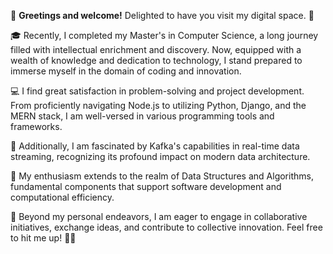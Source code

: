 👋 **Greetings and welcome!** Delighted to have you visit my digital space. 🚀

🎓 Recently, I completed my Master's in Computer Science, a long journey filled with intellectual enrichment and discovery. Now, equipped with a wealth of knowledge and dedication to technology, I stand prepared to immerse myself in the domain of coding and innovation.

💻 I find great satisfaction in problem-solving and project development. From proficiently navigating Node.js to utilizing Python, Django, and the MERN stack, I am well-versed in various programming tools and frameworks.

🚀 Additionally, I am fascinated by Kafka's capabilities in real-time data streaming, recognizing its profound impact on modern data architecture. 

🧠 My enthusiasm extends to the realm of Data Structures and Algorithms, fundamental components that support software development and computational efficiency.

🌟 Beyond my personal endeavors, I am eager to engage in collaborative initiatives, exchange ideas, and contribute to collective innovation. Feel free to hit me up! 🚀✨

